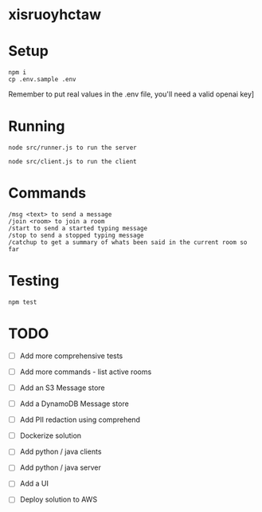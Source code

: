 # xisruoyhctaw


# Setup
```
npm i
cp .env.sample .env
```

Remember to put real values in the .env file, you'll need a valid openai key]

# Running

`node src/runner.js to run the server`

`node src/client.js to run the client`


# Commands
```
/msg <text> to send a message
/join <room> to join a room
/start to send a started typing message
/stop to send a stopped typing message
/catchup to get a summary of whats been said in the current room so far
```


# Testing
`npm test`


# TODO
- [ ] Add more comprehensive tests
- [ ] Add more commands - list active rooms
- [ ] Add an S3 Message store
- [ ] Add a DynamoDB Message store
- [ ] Add PII redaction using comprehend
- [ ] Dockerize solution
- [ ] Add python / java clients
- [ ] Add python / java server
- [ ] Add a UI
- [ ] Deploy solution to AWS

